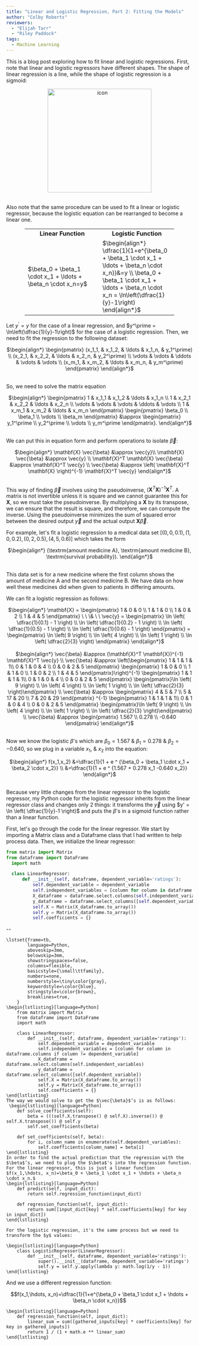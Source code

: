 ```yaml
---
title: "Linear and Logistic Regression, Part 2: Fitting the Models"
author: "Colby Roberts"
reviewers:
  - "Elijah Tarr"
  - "Riley Paddock"
tags:
  - Machine Learning
---
```


This is a blog post exploring how to fit linear and logistic regressions. First, note that linear and logistic regressors have different shapes. The shape of linear regression is a line, while the shape of logistic regression is a sigmoid: 

<center><img src="https://eurisko-us.github.io/images/blog/linear-and-logistic-regression-part-2-fitting-the-models-1.png" style="border: none; height: 20em;" alt="icon"></center>
<br>

Also note that the same procedure can be used to fit a linear or logistic regressor, because the logistic equation can be rearranged to become a linear one.

<center>
<table style="width:80%">
  <tr>
    <td width="50%"><b><center>Linear Function</center></b></td>
    <td width="50%"><b><center>Logistic Function</center></b></td>
  </tr>
  <tr>
   <td>$\beta_0 + \beta_1 \cdot x_1 + \ldots + \beta_n \cdot x_n=y$</td>
   <td>$\begin{align*}
\dfrac{1}{1+e^{\beta_0 + \beta_1 \cdot x_1 + \ldots + \beta_n \cdot x_n}}&=y \\
  \beta_0 + \beta_1 \cdot x_1 + \ldots + \beta_n \cdot x_n = \ln\left(\dfrac{1}{y}-1\right)
\end{align*}$</td>
  </tr>
</table>
</center>
        
Let $y^\prime = y$ for the case of a linear regression, and $y^\prime = \ln\left(\dfrac{1}{y}-1\right)$ for the case of a logistic regression. Then, we need to fit the regression to the following dataset:

<center>
$\begin{align*}
\begin{pmatrix} (x_1_1, & x_1_2, & \ldots & x_1_n, & y_1^\prime) \\ (x_2_1, & x_2_2, & \ldots & x_2_n, & y_2^\prime) \\ \vdots & \vdots & \ddots & \vdots & \vdots \\ (x_m_1, & x_m_2, & \ldots & x_m_n, & y_m^\prime) \end{pmatrix}
\end{align*}$
</center>
<br>

So, we need to solve the matrix equation

<center>
$\begin{align*}
\begin{pmatrix} 1 & x_1_1 & x_1_2 & \ldots & x_1_n \\ 1 & x_2_1 & x_2_2 & \ldots & x_2_n \\ \vdots & \vdots & \vdots & \ddots & \vdots \\ 1 & x_m_1 & x_m_2 & \ldots & x_m_n \end{pmatrix} \begin{pmatrix} \beta_0 \\ \beta_1 \\ \vdots \\ \beta_m \end{pmatrix} &\approx \begin{pmatrix} y_1^\prime \\ y_2^\prime \\ \vdots \\ y_m^\prime \end{pmatrix}.
\end{align*}$
</center>
<br>

We can put this in equation form and perform operations to isolate $\vec{\beta}\mathbin{:}$

<center>
$\begin{align*}
    \mathbf{X} \vec{\beta} &\approx \vec{y}\\
    \mathbf{X} \vec{\beta} &\approx \vec{y} \\
    \mathbf{X}^T \mathbf{X} \vec{\beta} &\approx \mathbf{X}^T \vec{y} \\
    \vec{\beta} &\approx \left( \mathbf{X}^T \mathbf{X} \right)^{-1} \mathbf{X}^T \vec{y}
\end{align*}$
</center>
<br>

This way of finding $\vec{\beta}$ involves using the pseudoinverse, $\left( \mathbf{X}^T \mathbf{X} \right)^{-1} \mathbf{X}^T.$ A matrix is not invertible unless it is square and we cannot guarantee this for $\mathbf{X},$ so we must take the pseudoinverse. By multiplying a $\mathbf{X}$ by its transpose, we can ensure that the result is square, and therefore, we can compute the inverse. Using the pseudoinverse minimizes the sum of squared error between the desired output  $\vec{y}$ and the actual output  $\mathbf{X}\vec{\beta}.$
    
For example, let's fit a logistic regression to a medical data set $[(0, 0, 0.1), (1, 0, 0.2), (0, 2, 0.5), (4,5,0.6)]$ which takes the form

<center>
$\begin{align*}
(\textrm{amount medicine A}, \textrm{amount medicine B}, \textrm{survival probability}).
\end{align*}$
</center>
<br>
 
This data set is for a new medicine where the first column shows the amount of medicine A and the second medicine B. We have data on how well these medicines did when given to patients in differing amounts. 
    
We can fit a logistic regression as follows:

<center>
$\begin{align*}
\mathbf{X} = \begin{pmatrix} 1 & 0 & 0 \\ 1 & 1 & 0 \\ 1 & 0 & 2 \\ 1 & 4 & 5 \end{pmatrix} \ \ \& \ \ \vec{y} = \begin{pmatrix} \ln \left( \dfrac{1}{0.1} - 1 \right) \\ \ln \left( \dfrac{1}{0.2} - 1 \right) \\ \ln \left( \dfrac{1}{0.5} - 1 \right) \\ \ln \left( \dfrac{1}{0.6} - 1 \right) \end{pmatrix}
    = \begin{pmatrix} \ln \left( 9 \right) \\ \ln \left( 4 \right) \\ \ln \left( 1 \right) \\ \ln \left( \dfrac{2}{3} \right) \end{pmatrix}
\end{align*}$
</center>
<br>

<center>
$\begin{align*}
\vec{\beta} &\approx (\mathbf{X}^T \mathbf{X})^{-1} \mathbf{X}^T \vec{y} \\
        \vec{\beta} &\approx \left(\begin{pmatrix} 1 & 1 & 1 & 1\\ 0 & 1 & 0 & 4 \\ 0 & 0 & 2 & 5 \end{pmatrix} \begin{pmatrix} 1 & 0 & 0 \\ 1 & 1 & 0 \\ 1 & 0 & 2 \\ 1 & 4 & 5 \end{pmatrix}\right)^{-1} \begin{pmatrix} 1 & 1 & 1 & 1\\ 0 & 1 & 0 & 4 \\ 0 & 0 & 2 & 5 \end{pmatrix} \begin{pmatrix}\ln \left( 9 \right) \\ \ln \left( 4 \right) \\ \ln \left( 1 \right) \\ \ln \left( \dfrac{2}{3} \right)\end{pmatrix} \\
        \vec{\beta} &\approx \begin{pmatrix} 4 & 5 & 7 \\ 5 & 17 & 20 \\ 7 & 20 & 29 \end{pmatrix} ^{-1} \begin{pmatrix} 1 & 1 & 1 & 1\\ 0 & 1 & 0 & 4 \\ 0 & 0 & 2 & 5 \end{pmatrix} \begin{pmatrix}\ln \left( 9 \right) \\ \ln \left( 4 \right) \\ \ln \left( 1 \right) \\ \ln \left( \dfrac{2}{3} \right)\end{pmatrix} \\
        \vec{\beta} &\approx \begin{pmatrix} 1.567 \\ 0.278 \\ -0.640 \end{pmatrix}
\end{align*}$
</center>
<br>

Now we know the logistic $\beta$'s which are $\beta_0 = 1.567 \ \& \ \beta_1 = 0.278 \ \& \ \beta_2 = -0.640,$ so we plug in a variable $x_1, \ \& \ x_2$ into the equation: 

<center>
$\begin{align*}
     f(x_1,x_2) &=\dfrac{1}{1 + e ^ {\beta_0 + \beta_1 \cdot x_1 + \beta_2 \cdot x_2}} \\
     &=\dfrac{1}{1 + e ^ {1.567 + 0.278 x_1 -0.640 x_2}}
\end{align*}$
</center>
<br>

Because very little changes from the linear regressor to the logistic regressor, my Python code for the logistic regressor inherits from the linear regressor class and changes only 2 things: it transforms the $\vec{y}$ using $y' = \ln \left( \dfrac{1}{y}-1 \right)$ and puts the $\beta$'s in a sigmoid function rather than a linear function.
     
First, let's go through the code for the linear regressor. We start by importing a Matrix class and a Dataframe class that I had written to help process data. Then, we initialize the linear regressor:

```python
from matrix import Matrix
from dataframe import DataFrame
  import math

  class LinearRegressor:
      def __init__(self, dataframe, dependent_variable='ratings'):
          self.dependent_variable = dependent_variable
          self.independent_variables = [column for column in dataframe.columns if column != dependent_variable]
          X_dataframe = dataframe.select.columns(self.independent_variables)
          y_dataframe = dataframe.select_columns([self.dependent_variable])
          self.X = Matrix(X_dataframe.to_array())
          self.y = Matrix(X_dataframe.to_array())
          self.coefficients = {}
 ```

--
     
    \lstset{frame=tb,
            language=Python,
            aboveskip=3mm,
            belowskip=3mm,
            showstringspaces=false,
            columns=flexible,
            basicstyle={\small\ttfamily},
            numbers=none,
            numberstyle=\tiny\color{gray},
            keywordstyle=\color{blue},
            stringstyle=\color{brown},
            breaklines=true,
        }
    \begin{lstlisting}[language=Python]
    	from matrix import Matrix
    	from dataframe import DataFrame
        import math
        
        class LinearRegressor:
            def __init__(self, dataframe, dependent_variable='ratings'):
                self.dependent_variable = dependent_variable
                self.independent_variables = [column for column in dataframe.columns if column != dependent_variable]
                X_dataframe = dataframe.select.columns(self.independent_variables)
                y_dataframe = dataframe.select_columns([self.dependent_variable])
                self.X = Matrix(X_dataframe.to_array())
                self.y = Matrix(X_dataframe.to_array())
                self.coefficients = {}
    \end{lstlisting}
    The way we would solve to get the $\vec{\beta}$’s is as follows:
     \begin{lstlisting}[language=Python]
        def solve_coefficients(self):
            beta = (((self.X.transpose() @ self.X).inverse()) @ self.X.transpose()) @ self.y
            self.set_coefficients(beta)
    
        def set_coefficients(self, beta):
            for i, column_name in enumerate(self.dependent_variables):
                self.coefficients[column_name] = beta[i]
    \end{lstlisting}
    In order to find the actual prediction that the regression with the $\beta$’s, we need to plug the $\beta$'s into the regression function. For the linear regressor, this is just a linear function $f(x_1,\hdots, x_n)=\beta_0 + \beta_1 \cdot x_1 + \hdots + \beta_n \cdot x_n.$ 
    \begin{lstlisting}[language=Python]
        def predict(self, input_dict):
            return self.regression_function(input_dict)

        def regression_function(self, input_dict):
            return sum([input_dict[key] * self.coefficients[key] for key in input_dict])
    \end{lstlisting} 
    
    For the logistic regression, it's the same process but we need to transform the $y$ values:
    
    \begin{lstlisting}[language=Python]
        class LogisticRegressor(LinearRegressor):
            def __init__(self, dataframe, dependent_variable='ratings'):
                super().__init__(dataframe, dependent_variable='ratings')
                self.y = self.y.apply(lambda y: math.log(1/y - 1))
    \end{lstlisting}     
And we use a different regression function:

$$f(x_1,\hdots, x_n)=\dfrac{1}{1+e^{\beta_0 + \beta_1 \cdot x_1 + \hdots + \beta_n \cdot x_n}}$$

    \begin{lstlisting}[language=Python]
        def regression_function(self, input_dict):
            linear_sum = sum([gathered_inputs[key] * coefficients[key] for key in gathered_inputs])
            return 1 / (1 + math.e ** linear_sum)
    \end{lstlisting}
